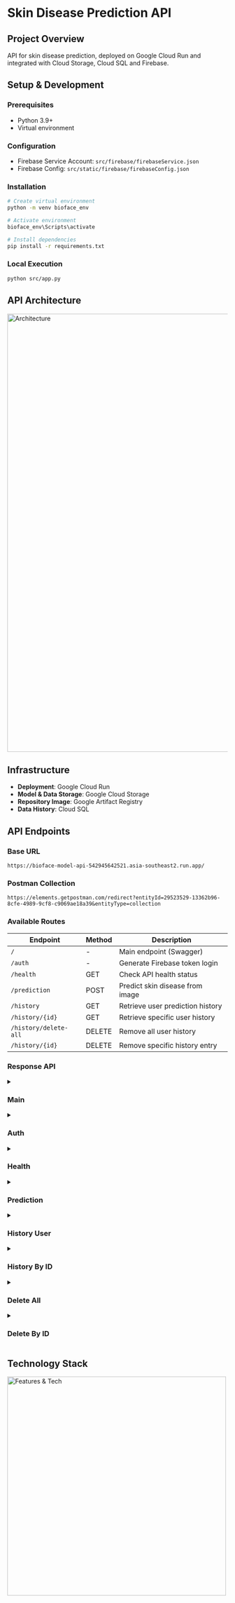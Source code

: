 # Skin Disease Prediction API

## Project Overview
API for skin disease prediction, deployed on Google Cloud Run and integrated with Cloud Storage, Cloud SQL and Firebase.

## Setup & Development
### Prerequisites
- Python 3.9+
- Virtual environment

### Configuration
- Firebase Service Account: `src/firebase/firebaseService.json`
- Firebase Config: `src/static/firebase/firebaseConfig.json`

### Installation
```bash
# Create virtual environment
python -m venv bioface_env

# Activate environment
bioface_env\Scripts\activate

# Install dependencies
pip install -r requirements.txt
```

### Local Execution
```bash
python src/app.py
```

## API Architecture
<img src="https://drive.google.com/uc?id=1CkygSaq5k3sa-lZeUq552gp4o5feZ6cA" alt="Architecture" width="1000">

## Infrastructure
- **Deployment**: Google Cloud Run
- **Model & Data Storage**: Google Cloud Storage
- **Repository Image**: Google Artifact Registry
- **Data History**: Cloud SQL

## API Endpoints
### Base URL
`https://bioface-model-api-542945642521.asia-southeast2.run.app/`

### Postman Collection
`https://elements.getpostman.com/redirect?entityId=29523529-13362b96-8cfe-4989-9cf8-c9069ae18a39&entityType=collection`

### Available Routes
| Endpoint | Method | Description |
|----------|--------|-------------|
| `/` | - | Main endpoint (Swagger) |
| `/auth` | - | Generate Firebase token login |
| `/health` | GET | Check API health status |
| `/prediction` | POST | Predict skin disease from image |
| `/history` | GET | Retrieve user prediction history |
| `/history/{id}` | GET | Retrieve specific user history |
| `/history/delete-all` | DELETE | Remove all user history |
| `/history/{id}` | DELETE | Remove specific history entry |

### Response API
<details>
  <summary><h3>Main</h3></summary>
  <img src="https://drive.google.com/uc?id=1i_w7ALiqrod3y6NHIHf8GSv55sU1Dkxe" alt="flask-restx" width="1000">
</details>

<details>
  <summary><h3>Auth</h3></summary>
  <img src="https://drive.google.com/uc?id=1NptsCM1qn74-_zecCLQ3JTHrxBp61RQd" alt="auth" width="1000">
</details>

<details>
  <summary><h3>Health</h3></summary>

  #### Respone - 200
  ```json
  {
    "status": "healthy",
    "message": "API is up and running",
    "components": {
      "database": "connected",
      "model": "loaded",
      "storage": "accessible"
    }
  }
  ```
</details>

<details>
  <summary><h3>Prediction</h3></summary>

  #### Unauthorized - 401
  ```json
  {
      "message": "Invalid or expired token"
  }
  ```

  #### Invalid Image - 400
  ```json
  {
    "message": "No file selected"
  }
  ```

  #### Model error - 500
  ```json
  {
    "message": "Model prediction error"
  }
  ```

  #### Success - 200
  ```json
  {
    "status": "Prediction Success",
    "face_disease": "Redness",
    "disease_accuracy": "99.9%",
    "disease_description": "Redness caused by irritation or allergies, possibly due to Vitamin C or K deficiency.",
    "image_url": "https://storage.googleapis.com/bioface/user_image/52cd63d347db467b8a65de0713c0b77d.jpg",
    "prediction_detail": {
      "causes": [
        "Chemical irritants",
        "Deficiency in Vitamin C/K",
        "Allergic reactions to specific ingredients"
      ],
      "detail_disease_accuracy": {
        "acne": "0.0%",
        "clear": "0.0%",
        "redness": "99.9%",
        "wrinkle": "0.0%"
      }
    },
    "recomendation": {
      "herbalSolutions": [
        {
          "name": "Calendula",
          "benefit": "Anti-inflammatory and calms irritation",
          "usage": "Apply calendula cream to red or inflamed areas.",
          "imageUrl": "https://storage.googleapis.com/bioface/data/herbal/Redness/Calendula.png"
        },
        {
          "name": "Centella Asiatica",
          "benefit": "Boosts skin regeneration",
          "usage": "Use Centella extract as a serum.",
          "imageUrl": "https://storage.googleapis.com/bioface/data/herbal/Redness/Centella%20Asiatica.png"
        },
        {
          "name": "Oatmeal",
          "benefit": "Soothes sensitive skin",
          "usage": "Use oatmeal as a mask.",
          "imageUrl": "https://storage.googleapis.com/bioface/data/herbal/Redness/Oatmeal.png"
        }
      ],
      "skincareProducts": [
        {
          "name": "Nacific Real Floral Toner Calendula",
          "imageUrl": "https://storage.googleapis.com/bioface/data/skincare_product/Redness/Nacific%20Real%20Floral%20Toner%20Calendula.png"
        },
        {
          "name": "Kiehl's Calendula & Aloe Soothing Hydration Masque",
          "imageUrl": "https://storage.googleapis.com/bioface/data/skincare_product/Redness/Kiehl's%20Calendula%20%26%20Aloe%20Soothing%20Hydration%20Masque.jpg"
        },
        {
          "name": "Dear, Klairs Midnight Blue Calming Cream",
          "imageUrl": "https://storage.googleapis.com/bioface/data/skincare_product/Redness/Dear%2C%20Klairs%20Midnight%20Blue%20Calming%20Cream.jpg"
        },
        {
          "name": "Cosrx Centella Blemish Cream",
          "imageUrl": "https://storage.googleapis.com/bioface/data/skincare_product/Redness/Cosrx%20Centella%20Blemish%20Cream.jpg"
        },
        {
          "name": "True To Skin Matcha Oat Gentle Cleanser",
          "imageUrl": "https://storage.googleapis.com/bioface/data/skincare_product/Redness/True%20To%20Skin%20Matcha%20Oat%20Gentle%20Cleanser.png"
        },
        {
          "name": "Harlette Oatmilk Gentle Facial Wash",
          "imageUrl": "https://storage.googleapis.com/bioface/data/skincare_product/Redness/Harlette%20Oatmilk%20Gentle%20Facial%20Wash.png"
        }
      ]
    }
  }
  ```
</details>

<details>
  <summary><h3>History User</h3></summary>

  #### Unauthorized - 401
  ```json
  {
      "message": "Invalid or expired token"
  }
  ```

  #### Not Found - 404
  ```json
  {
    "message": "No prediction history found. You have requested this URI [/history] but did you mean /history or /history/<int:id> ?"
  }
  ```

  #### Success - 200
  ```json
  {
    "status": "Success",
    "email": "selverie.schugle@gmail.com",
    "predictions": [
      {
        "disease_accuracy": "99.9%",
        "disease_description": "Redness caused by irritation or allergies, possibly due to Vitamin C or K deficiency.",
        "face_disease": "Redness",
        "id": 2,
        "image_url": "https://storage.googleapis.com/bioface/user_image/52cd63d347db467b8a65de0713c0b77d.jpg",
        "prediction_detail": {
          "causes": [
            "Chemical irritants",
            "Deficiency in Vitamin C/K",
            "Allergic reactions to specific ingredients"
          ],
          "detail_disease_accuracy": "{'acne': '0.0%', 'clear': '0.0%', 'redness': '99.9%', 'wrinkle': '0.0%'}"
        },
        "recomendation": {
          "herbalSolutions": [
            {
              "name": "Calendula",
              "benefit": "Anti-inflammatory and calms irritation",
              "usage": "Apply calendula cream to red or inflamed areas.",
              "imageUrl": "https://storage.googleapis.com/bioface/data/herbal/Redness/Calendula.png"
            },
            {
              "name": "Centella Asiatica",
              "benefit": "Boosts skin regeneration",
              "usage": "Use Centella extract as a serum.",
              "imageUrl": "https://storage.googleapis.com/bioface/data/herbal/Redness/Centella%20Asiatica.png"
            },
            {
              "name": "Oatmeal",
              "benefit": "Soothes sensitive skin",
              "usage": "Use oatmeal as a mask.",
              "imageUrl": "https://storage.googleapis.com/bioface/data/herbal/Redness/Oatmeal.png"
            }
          ],
          "skincareProducts": [
            {
              "name": "Nacific Real Floral Toner Calendula",
              "imageUrl": "https://storage.googleapis.com/bioface/data/skincare_product/Redness/Nacific%20Real%20Floral%20Toner%20Calendula.png"
            },
            {
              "name": "Kiehl's Calendula & Aloe Soothing Hydration Masque",
              "imageUrl": "https://storage.googleapis.com/bioface/data/skincare_product/Redness/Kiehl's%20Calendula%20%26%20Aloe%20Soothing%20Hydration%20Masque.jpg"
            },
            {
              "name": "Dear, Klairs Midnight Blue Calming Cream",
              "imageUrl": "https://storage.googleapis.com/bioface/data/skincare_product/Redness/Dear%2C%20Klairs%20Midnight%20Blue%20Calming%20Cream.jpg"
            },
            {
              "name": "Cosrx Centella Blemish Cream",
              "imageUrl": "https://storage.googleapis.com/bioface/data/skincare_product/Redness/Cosrx%20Centella%20Blemish%20Cream.jpg"
            },
            {
              "name": "True To Skin Matcha Oat Gentle Cleanser",
              "imageUrl": "https://storage.googleapis.com/bioface/data/skincare_product/Redness/True%20To%20Skin%20Matcha%20Oat%20Gentle%20Cleanser.png"
            },
            {
              "name": "Harlette Oatmilk Gentle Facial Wash",
              "imageUrl": "https://storage.googleapis.com/bioface/data/skincare_product/Redness/Harlette%20Oatmilk%20Gentle%20Facial%20Wash.png"
            }
          ]
        },
        "timestamp": "Sun, 08 Dec 2024 15:25:16 GMT"
      },
      {
        "disease_accuracy": "79.7%",
        "disease_description": "Healthy, normal skin without specific concerns.",
        "face_disease": "Clear",
        "id": 1,
        "image_url": "https://storage.googleapis.com/bioface/user_image/16ac335f6d4344cd9e2a8cc68d95443a.jpeg",
        "prediction_detail": {
          "causes": [],
          "detail_disease_accuracy": "{'acne': '10.9%', 'clear': '79.7%', 'redness': '5.3%', 'wrinkle': '4.2%'}"
        },
        "recomendation": {
          "herbalSolutions": [
            {
              "name": "Chamomile",
              "benefit": "Soothes the skin and prevents irritation",
              "usage": "Brew chamomile tea and use it as a toner.",
              "imageUrl": "https://storage.googleapis.com/bioface/data/herbal/Clear/Chamomile.png"
            },
            {
              "name": "Rose",
              "benefit": "Hydrates and moisturizes the skin",
              "usage": "Use rose water as a facial mist.",
              "imageUrl": "https://storage.googleapis.com/bioface/data/herbal/Clear/Rose.png"
            }
          ],
          "skincareProducts": [
            {
              "name": "Herbivore Rose Hibiscus Hydrating Mist",
              "imageUrl": "https://storage.googleapis.com/bioface/data/skincare_product/Clear/Herbivore%20Rose%20Hibiscus%20Hydrating%20Mist.png"
            },
            {
              "name": "The Body Shop Fresh Plumping Mask",
              "imageUrl": "https://storage.googleapis.com/bioface/data/skincare_product/Clear/The%20Body%20Shop%20Fresh%20Plumping%20Mask.jpg"
            },
            {
              "name": "Yves Rocher Sensitive Chamomile Soothing Light Cream",
              "imageUrl": "https://storage.googleapis.com/bioface/data/skincare_product/Clear/Yves%20Rocher%20Sensitive%20Chamomile%20Soothing%20Light%20Cream.jpg"
            },
            {
              "name": "Sensatia Botanicals Calming Chamomile Facial Toner",
              "imageUrl": "https://storage.googleapis.com/bioface/data/skincare_product/Clear/Sensatia%20Botanicals%20Calming%20Chamomile%20Facial%20Toner.jpg"
            }
          ]
        },
        "timestamp": "Sat, 07 Dec 2024 16:54:11 GMT"
      }
    ]
  }
  ```
</details>

<details>
  <summary><h3>History By ID</h3></summary>

  #### Unauthorized - 401
  ```json
    {
        "message": "Invalid or expired token"
    }
  ```
  #### Not Found - 404
  ```json
  {
    "message": "No prediction found for ID 2. You have requested this URI [/history/2] but did you mean /history/<int:id> or /history or /history/delete-all ?"
  }
  ```
  #### Sucess - 200
  ```json
  {
    "status": "success",
    "email": "selverie.schugle@gmail.com",
    "prediction": {
      "id": 1,
      "filename": "16ac335f6d4344cd9e2a8cc68d95443a.jpeg",
      "disease_accuracy": "79.7%",
      "disease_description": "Healthy, normal skin without specific concerns.",
      "face_disease": "Clear",
      "image_url": "https://storage.googleapis.com/bioface/16ac335f6d4344cd9e2a8cc68d95443a.jpeg",
      "prediction_detail": {
        "causes": [],
        "detail_disease_accuracy": "{'acne': '10.9%', 'clear': '79.7%', 'redness': '5.3%', 'wrinkle': '4.2%'}"
      },
      "timestamp": "Sat, 07 Dec 2024 16:54:11 GMT",
      "recomendation": {
        "herbalSolutions": [
          {
            "name": "Chamomile",
            "benefit": "Soothes the skin and prevents irritation",
            "usage": "Brew chamomile tea and use it as a toner.",
            "imageUrl": "https://storage.googleapis.com/bioface/data/herbal/Clear/Chamomile.png"
          },
          {
            "name": "Rose",
            "benefit": "Hydrates and moisturizes the skin",
            "usage": "Use rose water as a facial mist.",
            "imageUrl": "https://storage.googleapis.com/bioface/data/herbal/Clear/Rose.png"
          }
        ],
        "skincareProducts": [
          {
            "name": "Herbivore Rose Hibiscus Hydrating Mist",
            "imageUrl": "https://storage.googleapis.com/bioface/data/skincare_product/Clear/Herbivore%20Rose%20Hibiscus%20Hydrating%20Mist.png"
          },
          {
            "name": "The Body Shop Fresh Plumping Mask",
            "imageUrl": "https://storage.googleapis.com/bioface/data/skincare_product/Clear/The%20Body%20Shop%20Fresh%20Plumping%20Mask.jpg"
          },
          {
            "name": "Yves Rocher Sensitive Chamomile Soothing Light Cream",
            "imageUrl": "https://storage.googleapis.com/bioface/data/skincare_product/Clear/Yves%20Rocher%20Sensitive%20Chamomile%20Soothing%20Light%20Cream.jpg"
          },
          {
            "name": "Sensatia Botanicals Calming Chamomile Facial Toner",
            "imageUrl": "https://storage.googleapis.com/bioface/data/skincare_product/Clear/Sensatia%20Botanicals%20Calming%20Chamomile%20Facial%20Toner.jpg"
          }
        ]
      }
    }
  }
  ```
</details>

<details>
  <summary><h3>Delete All</h3></summary>

  #### Unauthorized - 401
  ```json
  {
      "message": "Invalid or expired token"
  }
  ```

  #### Error - 404
  ```json
  {
    "message": "Error during deletion"
  }
  ```

  #### Success - 200
  ```json
  {
    "status": "Success",
    "message": "5 prediction history entries deleted successfully"
  }
  ```
</details>

<details>
  <summary><h3>Delete By ID</h3></summary>

  #### Unauthorized - 401
  ```json
  {
      "message": "Invalid or expired token"
  }
  ```

  #### Not Found - 404
  ```json
  {
    "message": "No prediction found for ID 1 or unauthorized access. You have requested this URI [/history/1] but did you mean /history/<int:id> or /history or /history/delete-all ?"
  }
  ```

  #### Success - 200
  ```json
  {
    "status": "Success",
    "message": "Prediction history entry with ID 7 deleted successfully"
  }
  ```
</details>

## Technology Stack
<img src="https://drive.google.com/uc?id=1cxSZ45GDDVEohN5RhE0L9TDdI2YIb62B" alt="Features & Tech" width="500">
